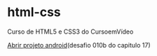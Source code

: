 # html-css
 Curso de HTML5 e CSS3 do CursoemVídeo

<a href="https://plyslif.github.io/html-css/desafios/ds010-B/">Abrir projeto android</a>(desafio 010b do capitulo 17)

